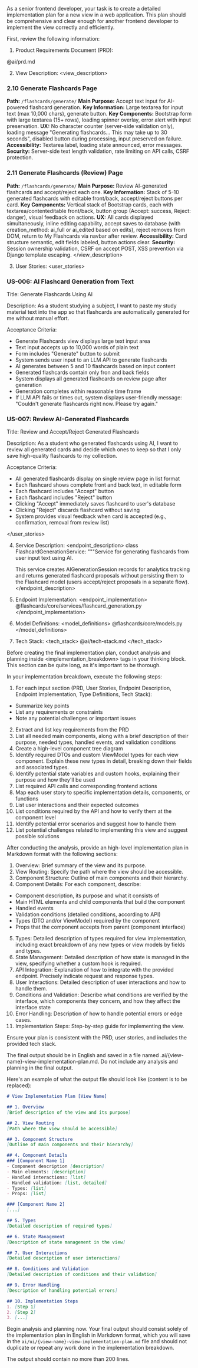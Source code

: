 As a senior frontend developer, your task is to create a detailed implementation plan for a new view in a web application. This plan should be comprehensive and clear enough for another frontend developer to implement the view correctly and efficiently.

First, review the following information:

1. Product Requirements Document (PRD):
<prd>
@ai/prd.md
</prd>

2. View Description:
<view_description>
### 2.10 Generate Flashcards Page

**Path:** `/flashcards/generate/`
**Main Purpose:** Accept text input for AI-powered flashcard generation.
**Key Information:** Large textarea for input text (max 10,000 chars), generate button.
**Key Components:** Bootstrap form with large textarea (15+ rows), loading spinner overlay, error alert with input preservation.
**UX:** No character counter (server-side validation only), loading message "Generating flashcards... This may take up to 30 seconds", disabled button during processing, input preserved on failure.
**Accessibility:** Textarea label, loading state announced, error messages.
**Security:** Server-side text length validation, rate limiting on API calls, CSRF protection.

### 2.11 Generate Flashcards (Review) Page

**Path:** `/flashcards/generate/`
**Main Purpose:** Review AI-generated flashcards and accept/reject each one.
**Key Information:** Stack of 5-10 generated flashcards with editable front/back, accept/reject buttons per card.
**Key Components:** Vertical stack of Bootstrap cards, each with textarea/contenteditable front/back, button group (Accept: success, Reject: danger), visual feedback on actions.
**UX:** All cards displayed simultaneously, inline editing capability, accept saves to database (with creation_method: ai_full or ai_edited based on edits), reject removes from DOM, return to My Flashcards via navbar after review.
**Accessibility:** Card structure semantic, edit fields labeled, button actions clear.
**Security:** Session ownership validation, CSRF on accept POST, XSS prevention via Django template escaping.
</view_description>

3. User Stories:
<user_stories>
### US-006: AI Flashcard Generation from Text
Title: Generate Flashcards Using AI

Description: As a student studying a subject, I want to paste my study material text into the app so that flashcards are automatically generated for me without manual effort.

Acceptance Criteria:
- Generate Flashcards view displays large text input area
- Text input accepts up to 10,000 words of plain text
- Form includes "Generate" button to submit
- System sends user input to an LLM API to generate flashcards
- AI generates between 5 and 10 flashcards based on input content
- Generated flashcards contain only fron and back fields
- System displays all generated flashcards on review page after generation
- Generation completes within reasonable time frame
- If LLM API fails or times out, system displays user-friendly message: "Couldn't generate flashcards right now. Please try again."

### US-007: Review AI-Generated Flashcards
Title: Review and Accept/Reject Generated Flashcards

Description: As a student who generated flashcards using AI, I want to review all generated cards and decide which ones to keep so that I only save high-quality flashcards to my collection.

Acceptance Criteria:
- All generated flashcards display on single review page in list format
- Each flashcard shows complete front and back text, in editable form
- Each flashcard includes "Accept" button
- Each flashcard includes "Reject" button
- Clicking "Accept" immediately saves flashcard to user's database
- Clicking "Reject" discards flashcard without saving
- System provides visual feedback when card is accepted (e.g., confirmation, removal from review list)

</user_stories>

4. Service Description:
<endpoint_description>
class FlashcardGenerationService:
    """Service for generating flashcards from user input text using AI.

    This service creates AIGenerationSession records for analytics tracking
    and returns generated flashcard proposals without persisting them to the
    Flashcard model (users accept/reject proposals in a separate flow).
</endpoint_description>

5. Endpoint Implementation:
<endpoint_implementation>
@flashcards/core/services/flashcard_generation.py
</endpoint_implementation>

6. Model Definitions:
<model_definitions>
@flashcards/core/models.py
</model_definitions>

7. Tech Stack:
<tech_stack>
@ai/tech-stack.md
</tech_stack>

Before creating the final implementation plan, conduct analysis and planning inside <implementation_breakdown> tags in your thinking block. This section can be quite long, as it's important to be thorough.

In your implementation breakdown, execute the following steps:
1. For each input section (PRD, User Stories, Endpoint Description, Endpoint Implementation, Type Definitions, Tech Stack):
  - Summarize key points
 - List any requirements or constraints
 - Note any potential challenges or important issues
2. Extract and list key requirements from the PRD
3. List all needed main components, along with a brief description of their purpose, needed types, handled events, and validation conditions
4. Create a high-level component tree diagram
5. Identify required DTOs and custom ViewModel types for each view component. Explain these new types in detail, breaking down their fields and associated types.
6. Identify potential state variables and custom hooks, explaining their purpose and how they'll be used
7. List required API calls and corresponding frontend actions
8. Map each user story to specific implementation details, components, or functions
9. List user interactions and their expected outcomes
10. List conditions required by the API and how to verify them at the component level
11. Identify potential error scenarios and suggest how to handle them
12. List potential challenges related to implementing this view and suggest possible solutions

After conducting the analysis, provide an high-level implementation plan in Markdown format with the following sections:

1. Overview: Brief summary of the view and its purpose.
2. View Routing: Specify the path where the view should be accessible.
3. Component Structure: Outline of main components and their hierarchy.
4. Component Details: For each component, describe:
 - Component description, its purpose and what it consists of
 - Main HTML elements and child components that build the component
 - Handled events
 - Validation conditions (detailed conditions, according to API)
 - Types (DTO and/or ViewModel) required by the component
 - Props that the component accepts from parent (component interface)
5. Types: Detailed description of types required for view implementation, including exact breakdown of any new types or view models by fields and types.
6. State Management: Detailed description of how state is managed in the view, specifying whether a custom hook is required.
7. API Integration: Explanation of how to integrate with the provided endpoint. Precisely indicate request and response types.
8. User Interactions: Detailed description of user interactions and how to handle them.
9. Conditions and Validation: Describe what conditions are verified by the interface, which components they concern, and how they affect the interface state
10. Error Handling: Description of how to handle potential errors or edge cases.
11. Implementation Steps: Step-by-step guide for implementing the view.

Ensure your plan is consistent with the PRD, user stories, and includes the provided tech stack.

The final output should be in English and saved in a file named .ai/{view-name}-view-implementation-plan.md. Do not include any analysis and planning in the final output.

Here's an example of what the output file should look like (content is to be replaced):

```markdown
# View Implementation Plan [View Name]

## 1. Overview
[Brief description of the view and its purpose]

## 2. View Routing
[Path where the view should be accessible]

## 3. Component Structure
[Outline of main components and their hierarchy]

## 4. Component Details
### [Component Name 1]
- Component description [description]
- Main elements: [description]
- Handled interactions: [list]
- Handled validation: [list, detailed]
- Types: [list]
- Props: [list]

### [Component Name 2]
[...]

## 5. Types
[Detailed description of required types]

## 6. State Management
[Description of state management in the view]

## 7. User Interactions
[Detailed description of user interactions]

## 8. Conditions and Validation
[Detailed description of conditions and their validation]

## 9. Error Handling
[Description of handling potential errors]

## 10. Implementation Steps
1. [Step 1]
2. [Step 2]
3. [...]
```

Begin analysis and planning now. Your final output should consist solely of the implementation plan in English in Markdown format, which you will save in the `ai/ui/{view-name}-view-implementation-plan.md` file and should not duplicate or repeat any work done in the implementation breakdown.

The output should contain no more than 200 lines.
